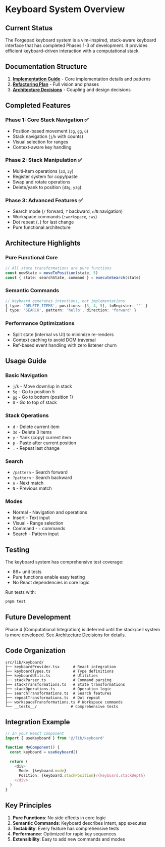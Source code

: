 # Keyboard System Overview

## Current Status

The Forgepad keyboard system is a vim-inspired, stack-aware keyboard interface that has completed Phases 1-3 of development. It provides efficient keyboard-driven interaction with a computational stack.

## Documentation Structure

1. **[Implementation Guide](./planning/keyboard-management.md)** - Core implementation details and patterns
2. **[Refactoring Plan](./planning/keyboard-refactoring-plan.md)** - Full vision and phases
3. **[Architecture Decisions](./planning/keyboard-architecture-decisions.md)** - Coupling and design decisions

## Completed Features

### Phase 1: Core Stack Navigation ✅
- Position-based movement (`3g`, `gg`, `G`)
- Stack navigation (`j`/`k` with counts)
- Visual selection for ranges
- Context-aware key handling

### Phase 2: Stack Manipulation ✅
- Multi-item operations (`3d`, `3y`)
- Register system for copy/paste
- Swap and rotate operations
- Delete/yank to position (`d3g`, `y3g`)

### Phase 3: Advanced Features ✅
- Search mode (`/` forward, `?` backward, `n`/`N` navigation)
- Workspace commands (`:workspace`, `:ws`)
- Dot repeat (`.`) for last change
- Pure functional architecture

## Architecture Highlights

### Pure Functional Core
```typescript
// All state transformations are pure functions
const newState = moveToPosition(state, 5)
const { state: searchState, command } = executeSearch(state)
```

### Semantic Commands
```typescript
// Keyboard generates intentions, not implementations
{ type: 'DELETE_ITEMS', positions: [3, 4, 5], toRegister: '"' }
{ type: 'SEARCH', pattern: 'hello', direction: 'forward' }
```

### Performance Optimizations
- Split state (internal vs UI) to minimize re-renders
- Context caching to avoid DOM traversal
- Ref-based event handling with zero listener churn

## Usage Guide

### Basic Navigation
- `j`/`k` - Move down/up in stack
- `5g` - Go to position 5
- `gg` - Go to bottom (position 1)
- `G` - Go to top of stack

### Stack Operations
- `d` - Delete current item
- `3d` - Delete 3 items
- `y` - Yank (copy) current item
- `p` - Paste after current position
- `.` - Repeat last change

### Search
- `/pattern` - Search forward
- `?pattern` - Search backward
- `n` - Next match
- `N` - Previous match

### Modes
- Normal - Navigation and operations
- Insert - Text input
- Visual - Range selection
- Command - `:` commands
- Search - Pattern input

## Testing

The keyboard system has comprehensive test coverage:
- 86+ unit tests
- Pure functions enable easy testing
- No React dependencies in core logic

Run tests with:
```bash
pnpm test
```

## Future Development

Phase 4 (Computational Integration) is deferred until the stack/cell system is more developed. See [Architecture Decisions](./planning/keyboard-architecture-decisions.md) for details.

## Code Organization

```
src/lib/keyboard/
├── keyboardProvider.tsx      # React integration
├── keyboardTypes.ts          # Type definitions
├── keyboardUtils.ts          # Utilities
├── stackParser.ts            # Command parsing
├── stackTransformations.ts   # State transformations
├── stackOperations.ts        # Operation logic
├── searchTransformations.ts  # Search features
├── repeatTransformations.ts  # Dot repeat
├── workspaceTransformations.ts # Workspace commands
└── __tests__/               # Comprehensive tests
```

## Integration Example

```typescript
// In your React component
import { useKeyboard } from '@/lib/keyboard'

function MyComponent() {
  const keyboard = useKeyboard()
  
  return (
    <div>
      Mode: {keyboard.mode}
      Position: {keyboard.stackPosition}/{keyboard.stackDepth}
    </div>
  )
}
```

## Key Principles

1. **Pure Functions**: No side effects in core logic
2. **Semantic Commands**: Keyboard describes intent, app executes
3. **Testability**: Every feature has comprehensive tests
4. **Performance**: Optimized for rapid key sequences
5. **Extensibility**: Easy to add new commands and modes